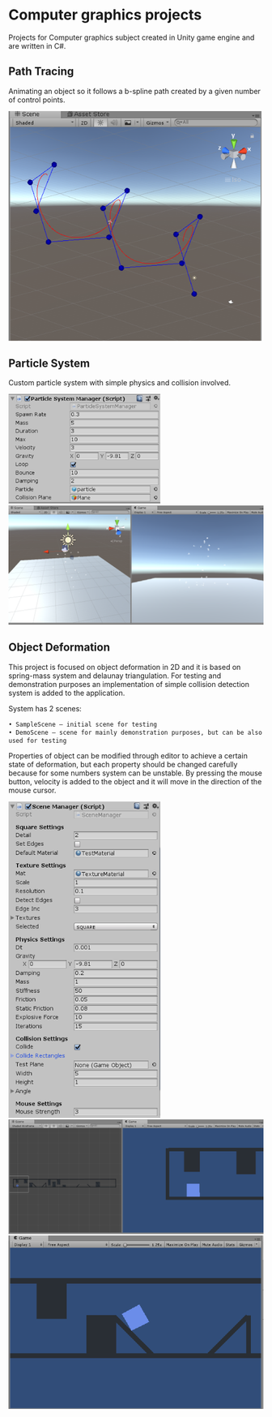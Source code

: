 # Computer graphics projects
Projects for Computer graphics subject created in Unity game engine and are written in C#.

## Path Tracing
Animating an object so it follows a b-spline path created by a given number of control points.

<img src="Images/Path_tracing/scene_view.png" width="500">

## Particle System
Custom particle system with simple physics and collision involved.

<img src="Images/Particle_system/editor_particle_system_settings.png" width="300">

<img src="Images/Particle_system/particle_scene.png" width="600">

## Object Deformation
This project is focused on object deformation in 2D and it is based on spring-mass system and delaunay triangulation. For testing and demonstration purposes an implementation of simple collision detection system is added to the application.

System has 2 scenes:

    • SampleScene – initial scene for testing
    • DemoScene – scene for mainly demonstration purposes, but can be also used for testing

Properties of object can be modified through editor to achieve a certain state of deformation, but each property should be changed carefully because for some numbers system can be unstable. By pressing the mouse button, velocity is added to the object and it will move in the direction of the mouse cursor.

<img src="Images/Object_deformation/editor_deformation_settings.png" width="300">

<img src="Images/Object_deformation/demo_scene.png" width="600">

<img src="Images/Object_deformation/game_view.png" width="600">